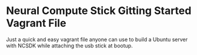 # Neural Compute Stick Gitting Started Vagrant File

Just a quick and easy vagrant file anyone can use to build a Ubuntu server with NCSDK while attaching the usb stick at bootup.
